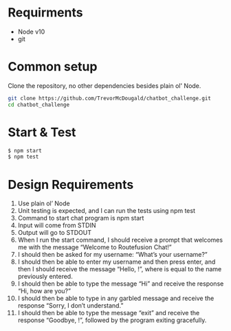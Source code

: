 # Requirments
- Node v10
- git

# Common setup
Clone the repository, no other dependencies besides plain ol' Node.
```bash
git clone https://github.com/TrevorMcDougald/chatbot_challenge.git
cd chatbot_challenge
```

# Start & Test
```bash
$ npm start
$ npm test
```

# Design Requirements
1. Use plain ol’ Node
2. Unit testing is expected, and I can run the tests using npm test
3. Command to start chat program is npm start
4. Input will come from STDIN
5. Output will go to STDOUT
6. When I run the start command, I should receive a prompt that welcomes me with the
   message “Welcome to Routefusion Chat!”
7. I should then be asked for my username: “What’s your username?”
8. I should then be able to enter my username and then press enter, and then I should
   receive the message “Hello, <username>!”, where <username> is equal to the name
   previously entered.
9. I should then be able to type the message “Hi” and receive the response “Hi, how are
   you?”
10. I should then be able to type in any garbled message and receive the response “Sorry, I
    don’t understand.”
11. I should then be able to type the message “exit” and receive the response “Goodbye,
    <username>!”, followed by the program exiting gracefully.
